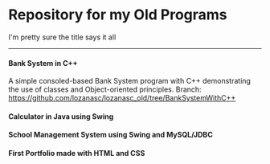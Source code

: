 # Repository for my Old Programs  
I'm pretty sure the title says it all
******
#### Bank System in C++  
A simple consoled-based Bank System program with C++ demonstrating the use of classes and Object-oriented principles.
Branch: https://github.com/lozanasc/lozanasc_old/tree/BankSystemWithC++
#### Calculator in Java using Swing

#### School Management System using Swing and MySQL/JDBC

#### First Portfolio made with HTML and CSS

